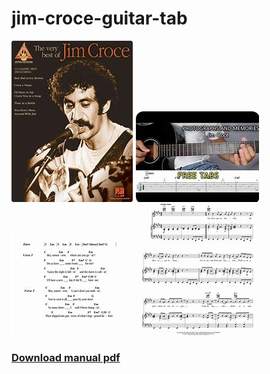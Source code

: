 # jim-croce-guitar-tab

<img src="https://github.com/BrielleDrones/jim-croce-guitar-tab/blob/main/jg.png"/> <img src="https://github.com/BrielleDrones/jim-croce-guitar-tab/blob/main/jg1.png"/> <img src="https://github.com/BrielleDrones/jim-croce-guitar-tab/blob/main/jg2.png"/> <img src="https://github.com/BrielleDrones/jim-croce-guitar-tab/blob/main/jg3.png"/>

### [Download manual pdf](https://www.bing.com/images/search?view=detailV2&ccid=SVy%2bDwcc&id=3A69B0FC887CA213D50426A62FD4A9A9FE928A57&thid=OIP.SVy-Dwcc4brtCH0G_3AgJwHaP1&mediaurl=https%3a%2f%2fi.pinimg.com%2foriginals%2fe6%2f56%2fe5%2fe656e55c87c6909d63743ddd4bdf0ee2.png&cdnurl=https%3a%2f%2fth.bing.com%2fth%2fid%2fR.495cbe0f071ce1baed087d06ff702027%3frik%3dV4qS%252fqmp1C%252bmJg%26pid%3dImgRaw%26r%3d0&exph=3166&expw=1480&q=jim+croce+guitar+tab+pdf&simid=608012493319380977&FORM=IRPRST&ck=428209C93420D0DD9E290470136FA459&selectedIndex=77&itb=0)
